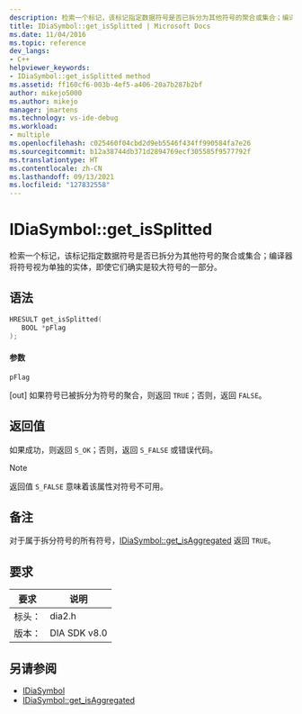 ```yaml
---
description: 检索一个标记，该标记指定数据符号是否已拆分为其他符号的聚合或集合；编译器将符号视为单独的实体，即使它们确实是较大符号的一部分。
title: IDiaSymbol::get_isSplitted | Microsoft Docs
ms.date: 11/04/2016
ms.topic: reference
dev_langs:
- C++
helpviewer_keywords:
- IDiaSymbol::get_isSplitted method
ms.assetid: ff160cf6-003b-4ef5-a406-20a7b287b2bf
author: mikejo5000
ms.author: mikejo
manager: jmartens
ms.technology: vs-ide-debug
ms.workload:
- multiple
ms.openlocfilehash: c025460f04cbd2d9eb5546f434ff990584fa7e26
ms.sourcegitcommit: b12a38744db371d2894769ecf305585f9577792f
ms.translationtype: HT
ms.contentlocale: zh-CN
ms.lasthandoff: 09/13/2021
ms.locfileid: "127832558"
---
```

# <a name="idiasymbolget_issplitted"></a>IDiaSymbol::get_isSplitted
检索一个标记，该标记指定数据符号是否已拆分为其他符号的聚合或集合；编译器将符号视为单独的实体，即使它们确实是较大符号的一部分。

## <a name="syntax"></a>语法

```C++
HRESULT get_isSplitted(
   BOOL *pFlag
);
```

#### <a name="parameters"></a>参数
 `pFlag`

[out] 如果符号已被拆分为符号的聚合，则返回 `TRUE`；否则，返回 `FALSE`。

## <a name="return-value"></a>返回值
 如果成功，则返回 `S_OK`；否则，返回 `S_FALSE` 或错误代码。

> [!NOTE]
> 返回值 `S_FALSE` 意味着该属性对符号不可用。

## <a name="remarks"></a>备注
 对于属于拆分符号的所有符号，[IDiaSymbol::get_isAggregated](../../debugger/debug-interface-access/idiasymbol-get-isaggregated.md) 返回 `TRUE`。

## <a name="requirements"></a>要求

|要求|说明|
|-----------------|-----------------|
|标头：|dia2.h|
|版本：|DIA SDK v8.0|

## <a name="see-also"></a>另请参阅
- [IDiaSymbol](../../debugger/debug-interface-access/idiasymbol.md)
- [IDiaSymbol::get_isAggregated](../../debugger/debug-interface-access/idiasymbol-get-isaggregated.md)
